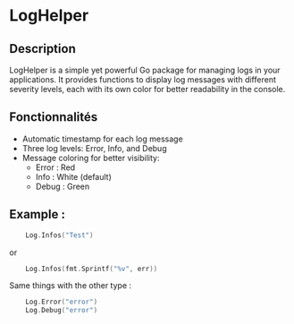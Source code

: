 # LogHelper

## Description

LogHelper is a simple yet powerful Go package for managing logs in your applications. It provides functions to display log messages with different severity levels, each with its own color for better readability in the console.

## Fonctionnalités

- Automatic timestamp for each log message
- Three log levels: Error, Info, and Debug
- Message coloring for better visibility:
    - Error : Red
    - Info : White (default)
    - Debug : Green

## Example :
```go
    Log.Infos("Test")
```
or
```go
    Log.Infos(fmt.Sprintf("%v", err))
```

Same things with the other type :
```go
    Log.Error("error")
    Log.Debug("error")
```